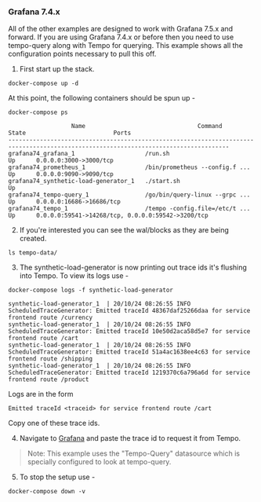 ### Grafana 7.4.x
All of the other examples are designed to work with Grafana 7.5.x and forward. If you are using Grafana 7.4.x or before then you need
to use tempo-query along with Tempo for querying. This example shows all the configuration points necessary
to pull this off.

1. First start up the stack.

```console
docker-compose up -d
```

At this point, the following containers should be spun up -

```console
docker-compose ps
```
```
                  Name                                Command               State                         Ports
-------------------------------------------------------------------------------------------------------------------------------------
grafana74_grafana_1                    /run.sh                          Up      0.0.0.0:3000->3000/tcp
grafana74_prometheus_1                 /bin/prometheus --config.f ...   Up      0.0.0.0:9090->9090/tcp
grafana74_synthetic-load-generator_1   ./start.sh                       Up
grafana74_tempo-query_1                /go/bin/query-linux --grpc ...   Up      0.0.0.0:16686->16686/tcp
grafana74_tempo_1                      /tempo -config.file=/etc/t ...   Up      0.0.0.0:59541->14268/tcp, 0.0.0.0:59542->3200/tcp
```

2. If you're interested you can see the wal/blocks as they are being created.

```console
ls tempo-data/
```

3. The synthetic-load-generator is now printing out trace ids it's flushing into Tempo.  To view its logs use -

```console
docker-compose logs -f synthetic-load-generator
```
```
synthetic-load-generator_1  | 20/10/24 08:26:55 INFO ScheduledTraceGenerator: Emitted traceId 48367daf25266daa for service frontend route /currency
synthetic-load-generator_1  | 20/10/24 08:26:55 INFO ScheduledTraceGenerator: Emitted traceId 10e50d2aca58d5e7 for service frontend route /cart
synthetic-load-generator_1  | 20/10/24 08:26:55 INFO ScheduledTraceGenerator: Emitted traceId 51a4ac1638ee4c63 for service frontend route /shipping
synthetic-load-generator_1  | 20/10/24 08:26:55 INFO ScheduledTraceGenerator: Emitted traceId 1219370c6a796a6d for service frontend route /product
```

Logs are in the form

```
Emitted traceId <traceid> for service frontend route /cart
```

Copy one of these trace ids.

4. Navigate to [Grafana](http://localhost:3000/explore) and paste the trace id to request it from Tempo.

> Note: This example uses the "Tempo-Query" datasource which is specially configured to look at tempo-query.

5. To stop the setup use -

```console
docker-compose down -v
```
